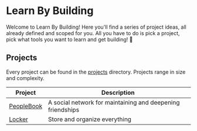 # Learn By Building

Welcome to Learn By Building! Here you'll find a series of project ideas, all already defined and scoped for you. All you have to do is pick a project, pick what tools you want to learn and get building! :construction:

## Projects

Every project can be found in the [projects](/projects) directory. Projects range in size and complexity. 

| Project | Description |
| --- | --- |
| [PeopleBook](./projects/peoplebook.md) | A social network for maintaining and deepening friendships |
| [Locker](./projects/locker.md) | Store and organize everything |


